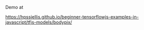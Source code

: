 

Demo at 


https://hpssjellis.github.io/beginner-tensorflowjs-examples-in-javascript/tfjs-models/bodypix/
